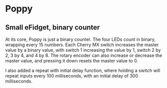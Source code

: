 # Poppy
## Small eFidget, binary counter
At its core, Poppy is just a binary counter. The four LEDs count in binary, wrapping every 15 numbers. Each Cherry MX switch increases the master value by a binary value, with switch 1 increasing the value by 1, switch 2 by 2, 3 by 4, and 4 by 8. The rotary encoder can also increase or decrease the master value, and pressing it down resets the master value to 0.

I also added a repeat with initial delay function, where holding a switch will repeat inputs every 100 milliseconds, with an initial delay of 300 milliseconds.
